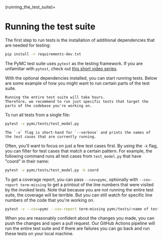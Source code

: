 (running_the_test_suite)=
# Running the test suite
The first step to run tests is the installation of additional dependencies that are needed for testing:

```bash
pip install -r requirements-dev.txt
```

The PyMC test suite uses `pytest` as the testing framework.
If you are unfamiliar with `pytest`, check out [this short video series](https://calmcode.io/pytest/).

With the optional dependencies installed, you can start running tests.
Below are some example of how you might want to run certain parts of the test suite.

```{attention}
Running the entire test suite will take hours.
Therefore, we recommend to run just specific tests that target the parts of the codebase you're working on.
```

To run all tests from a single file:
```bash
pytest -v pymc/tests/test_model.py
```

```{tip}
The `-v` flag is short-hand for `--verbose` and prints the names of the test cases that are currently running.
```

Often, you'll want to focus on just a few test cases first.
By using the `-k` flag, you can filter for test cases that match a certain pattern.
For example, the following command runs all test cases from `test_model.py` that have "coord" in their name:

```bash
pytest -v pymc/tests/test_model.py -k coord
```


To get a coverage report, you can pass `--cov=pymc`, optionally with `--cov-report term-missing` to get a printout of the line numbers that were visited by the invoked tests.
Note that because you are not running the entire test suite, the coverage will be terrible.
But you can still watch for specific line numbers of the code that you're working on.

```bash
pytest -v --cov=pymc --cov-report term-missing pymc/tests/<name of test>.py
```

When you are reasonably confident about the changes you made, you can push the changes and open a pull request.
Our GitHub Actions pipeline will run the entire test suite and if there are failures you can go back and run these tests on your local machine.
